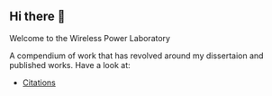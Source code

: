 ## Hi there 👋

Welcome to the Wireless Power Laboratory

A compendium of work that has revolved around my dissertaion and published works. Have a look at:

* [Citations](https://scholar.google.com/citations?user=51o8nzEAAAAJ&hl=cs&oi=sra)

<!--

**Here are some ideas to get you started:**

🙋‍♀️ A short introduction - what is your organization all about?
🌈 Contribution guidelines - how can the community get involved?
👩‍💻 Useful resources - where can the community find your docs? Is there anything else the community should know?
🍿 Fun facts - what does your team eat for breakfast?
🧙 Remember, you can do mighty things with the power of [Markdown](https://docs.github.com/github/writing-on-github/getting-started-with-writing-and-formatting-on-github/basic-writing-and-formatting-syntax)
-->

